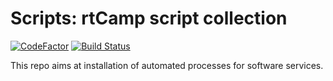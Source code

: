 # Scripts: rtCamp script collection
[![CodeFactor](https://www.codefactor.io/repository/github/ramlaxman/scripts/badge)](https://www.codefactor.io/repository/github/ramlaxman/scripts)  [![Build Status](https://www.travis-ci.org/ramlaxman/Scripts.svg?branch=master)](https://www.travis-ci.org/ramlaxman/Scripts)

This repo aims at installation of automated processes for software services.
